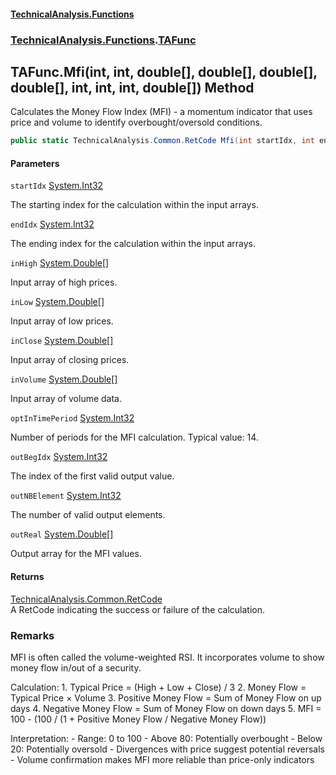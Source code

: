 #### [TechnicalAnalysis\.Functions](Atypical.TechnicalAnalysis.Functions.md 'Atypical\.TechnicalAnalysis\.Functions')
### [TechnicalAnalysis\.Functions](Atypical.TechnicalAnalysis.Functions.md#TechnicalAnalysis.Functions 'TechnicalAnalysis\.Functions').[TAFunc](TAFunc.md 'TechnicalAnalysis\.Functions\.TAFunc')

## TAFunc\.Mfi\(int, int, double\[\], double\[\], double\[\], double\[\], int, int, int, double\[\]\) Method

Calculates the Money Flow Index \(MFI\) \- a momentum indicator that uses price and volume to identify overbought/oversold conditions\.

```csharp
public static TechnicalAnalysis.Common.RetCode Mfi(int startIdx, int endIdx, in double[] inHigh, in double[] inLow, in double[] inClose, in double[] inVolume, in int optInTimePeriod, ref int outBegIdx, ref int outNBElement, ref double[] outReal);
```
#### Parameters

<a name='TechnicalAnalysis.Functions.TAFunc.Mfi(int,int,double[],double[],double[],double[],int,int,int,double[]).startIdx'></a>

`startIdx` [System\.Int32](https://docs.microsoft.com/en-us/dotnet/api/System.Int32 'System\.Int32')

The starting index for the calculation within the input arrays\.

<a name='TechnicalAnalysis.Functions.TAFunc.Mfi(int,int,double[],double[],double[],double[],int,int,int,double[]).endIdx'></a>

`endIdx` [System\.Int32](https://docs.microsoft.com/en-us/dotnet/api/System.Int32 'System\.Int32')

The ending index for the calculation within the input arrays\.

<a name='TechnicalAnalysis.Functions.TAFunc.Mfi(int,int,double[],double[],double[],double[],int,int,int,double[]).inHigh'></a>

`inHigh` [System\.Double](https://docs.microsoft.com/en-us/dotnet/api/System.Double 'System\.Double')[\[\]](https://docs.microsoft.com/en-us/dotnet/api/System.Array 'System\.Array')

Input array of high prices\.

<a name='TechnicalAnalysis.Functions.TAFunc.Mfi(int,int,double[],double[],double[],double[],int,int,int,double[]).inLow'></a>

`inLow` [System\.Double](https://docs.microsoft.com/en-us/dotnet/api/System.Double 'System\.Double')[\[\]](https://docs.microsoft.com/en-us/dotnet/api/System.Array 'System\.Array')

Input array of low prices\.

<a name='TechnicalAnalysis.Functions.TAFunc.Mfi(int,int,double[],double[],double[],double[],int,int,int,double[]).inClose'></a>

`inClose` [System\.Double](https://docs.microsoft.com/en-us/dotnet/api/System.Double 'System\.Double')[\[\]](https://docs.microsoft.com/en-us/dotnet/api/System.Array 'System\.Array')

Input array of closing prices\.

<a name='TechnicalAnalysis.Functions.TAFunc.Mfi(int,int,double[],double[],double[],double[],int,int,int,double[]).inVolume'></a>

`inVolume` [System\.Double](https://docs.microsoft.com/en-us/dotnet/api/System.Double 'System\.Double')[\[\]](https://docs.microsoft.com/en-us/dotnet/api/System.Array 'System\.Array')

Input array of volume data\.

<a name='TechnicalAnalysis.Functions.TAFunc.Mfi(int,int,double[],double[],double[],double[],int,int,int,double[]).optInTimePeriod'></a>

`optInTimePeriod` [System\.Int32](https://docs.microsoft.com/en-us/dotnet/api/System.Int32 'System\.Int32')

Number of periods for the MFI calculation\. Typical value: 14\.

<a name='TechnicalAnalysis.Functions.TAFunc.Mfi(int,int,double[],double[],double[],double[],int,int,int,double[]).outBegIdx'></a>

`outBegIdx` [System\.Int32](https://docs.microsoft.com/en-us/dotnet/api/System.Int32 'System\.Int32')

The index of the first valid output value\.

<a name='TechnicalAnalysis.Functions.TAFunc.Mfi(int,int,double[],double[],double[],double[],int,int,int,double[]).outNBElement'></a>

`outNBElement` [System\.Int32](https://docs.microsoft.com/en-us/dotnet/api/System.Int32 'System\.Int32')

The number of valid output elements\.

<a name='TechnicalAnalysis.Functions.TAFunc.Mfi(int,int,double[],double[],double[],double[],int,int,int,double[]).outReal'></a>

`outReal` [System\.Double](https://docs.microsoft.com/en-us/dotnet/api/System.Double 'System\.Double')[\[\]](https://docs.microsoft.com/en-us/dotnet/api/System.Array 'System\.Array')

Output array for the MFI values\.

#### Returns
[TechnicalAnalysis\.Common\.RetCode](https://docs.microsoft.com/en-us/dotnet/api/TechnicalAnalysis.Common.RetCode 'TechnicalAnalysis\.Common\.RetCode')  
A RetCode indicating the success or failure of the calculation\.

### Remarks
MFI is often called the volume\-weighted RSI\. It incorporates volume to show money flow in/out of a security\.

Calculation:
1\. Typical Price = \(High \+ Low \+ Close\) / 3
2\. Money Flow = Typical Price × Volume
3\. Positive Money Flow = Sum of Money Flow on up days
4\. Negative Money Flow = Sum of Money Flow on down days
5\. MFI = 100 \- \(100 / \(1 \+ Positive Money Flow / Negative Money Flow\)\)

Interpretation:
\- Range: 0 to 100
\- Above 80: Potentially overbought
\- Below 20: Potentially oversold
\- Divergences with price suggest potential reversals
\- Volume confirmation makes MFI more reliable than price\-only indicators